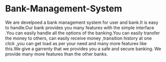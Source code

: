 # Bank-Management-System

We are develpoed a bank management system for user and bank.It is easy to handle.Our bank provides you many features with the simple interface .You can easily handle all the options of the banking.You can easily transfer the money to others, can easily receive money ,transition history at one click ,you can get load as per your need and many more features like this.We give a garrenty that we provides you a safe and secure banking. We provide many more features than the other banks.
